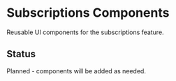 # Subscriptions Components

Reusable UI components for the subscriptions feature.

## Status
Planned - components will be added as needed.
